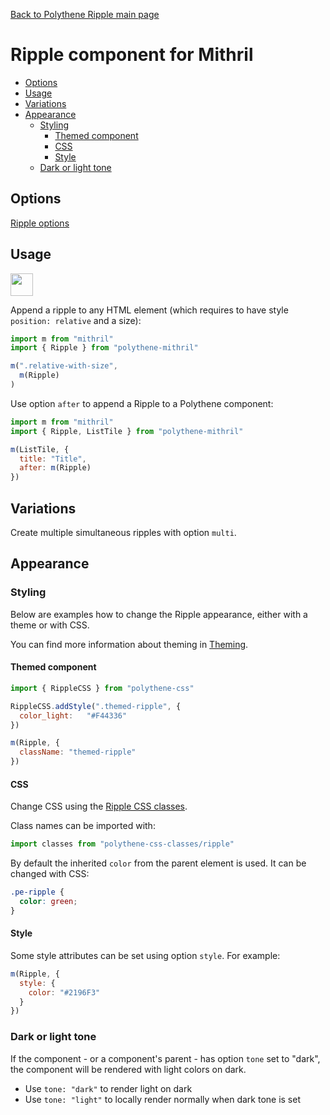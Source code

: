 [Back to Polythene Ripple main page](../ripple.md)

# Ripple component for Mithril

<!-- MarkdownTOC autolink="true" autoanchor="true" bracket="round" levels="1,2,3" -->

- [Options](#options)
- [Usage](#usage)
- [Variations](#variations)
- [Appearance](#appearance)
  - [Styling](#styling)
    - [Themed component](#themed-component)
    - [CSS](#css)
    - [Style](#style)
  - [Dark or light tone](#dark-or-light-tone)

<!-- /MarkdownTOC -->


<a id="options"></a>
## Options

[Ripple options](../ripple.md)



<a id="usage"></a>
## Usage

<a href="https://flems.io/#0=N4IgzgxgTg9gNnEAuA2gBgDQE4BsBWAXQxADMBLOAUzGRVADsBDAW0uRADoALAF2cWIQY9HpRHsAPHDL0A1gAIuUSiQC8AHRC8eABzBIA9AcZQeXAK5QIVVvTAcA5mTPmARhzIxjYMJR5gDHXgATzMxSgNKAA8WHSoAkht7CB9NeWU4DXAeYPiuSj9NAD51elKJSCgyHR55MCss7T1DY1MLKxsxeycXd09vX39AkLD6CLAeRnoAE0Y4YQiguFD8sYBaZmclCmHl0coNraq4NYmp2fmxjgArMGKJA0rqnhKy+groZ7qGzSb9IxMLg6lFs3S2bg8XkYPj8ASWK3Cj0mMzmC12CPWKThI1WByxp2RFwWNzuICKDyeNVe5WmZAAbvIyNMsrAYDx7gZaXSiiBiL4qBAeJ47OwACxIACMEtFIAAvhgGCw2EhOLdeSAhCIxDx2JqJvJgPIAErVOKUeSy+SqeTw-YAblKetqhpNOjNAGEAMqei1Wm048Jez0Ot6uj3ejiMabTT05KgACk0HDCrGmayqbqomgwBtK8nkQnmUAA+tIHLwkPJNABiEgkCUAdlFos0pVlAEoQ-n847hPqAIJuv3AUrqHh0siUADulfj7atRXkKDzVb4ic4sCnHHobMo2aXK57a80jH3I-o3dXY6UKkrvx4un+rSB1hBXUc4L6XltuLW0xBMABJsZjHAY1YGBmZrZoel7yJMUAOH4d4gMWrhwFMsitmUtTdvKVYgJ6BTyHMYAwJWAAKAZjPIJAwFA8gALJHBQ8hrMappUPI-7MDAmjtjBBDthgMHMOuHCbvuy4Xt2Y6iUmQo8FmvL4e6fY8FAjAyJQ0zyPG-4kIw5hwDw-EgEJMH5nJnBCMwQRjCI4kcXuykWd2olhlQ-HSZeXmXoJwnefIVniTAU6STBsliQpSk5poABybIFmpGladMfEBbBQViTZdnao5mbObFgWXu5Tk5uemVHuY9BOilYzTJW6nmHuxW4b5sHtfm-kiWJEnKVJl6RfJzgxSp2qUFA6WucFOULA5kGja5lnxh5lDlUtq4QONUCNVAzUbR2rmdfI3WBcFfU5gNMnHpw0WFfhsaAvIMA6IwEDOMEU2tTNMC2XNPD5VBLmtctq3rSDq5nKYADyr3vTklYcHgB3Hfmx2nSVvWheFgVDbdI33ZoAAiliMEKwhfZlP1-fZAMLYTEOlQV4OVau0yk+T9CVgAzBwaAo0dAnmWdWNhf1EU3cmBP7poDFGUKQPC1T2W-bl81OTLjMrWVuYQ7J8tkLtzUZZVY7sxpnOVhKSMC616NK25os44Nkt3TLBFxtplOwdTat0xrwOs0zZos6b-jwTwsNvR9lZoBwDYm6zEy5JQlYVaz3aFnRyG1iQWAABxoPzIAbfmsq25l9uJ1lSYXQeuOu9LLkgAAKvkqY5joE1gGQEzajmYg6aR0g6coaVmdXy1JrNtOA4tWtg7rrNjtY0JgHFSrISm2npgHk+wYPUfw8EVt8-vl5d1APd9yIRstazh120LJsEG2IalMwHA8dVPB6TAEDmFsADRCPAACinQRAACFggAElpjrlZOyCe8hBw6E7KUdU-JKCCmFDQFU+cGxIDQHKBUIAmCsHYBwLE6pNSiHECqKhqt-pz3NOnIIPdLbpEoOhIUdJKBdnkK4N6sgHCwGqg1eQucSACPyGQcsPBKyFx0FEARU4mRmCtkXAApCGcu9BMHcOwZzPBIAcBELlEQEA0g5B4LoGQpU7BgLbDgAAATGFEHUxBLCIBVH8Fo1UdAiMYcwAwTjjguIAEx8z5umCAHAcChOYnAL+MgSTqhyF3dglIdSygILKIAA" target="_blank"><img src="https://arthurclemens.github.io/assets/polythene/docs/try-out-green.gif" height="36" /></a>

Append a ripple to any HTML element (which requires to have style `position: relative` and a size):

~~~javascript
import m from "mithril"
import { Ripple } from "polythene-mithril"

m(".relative-with-size",
  m(Ripple)
)
~~~

Use option `after` to append a Ripple to a Polythene component:

~~~javascript
import m from "mithril"
import { Ripple, ListTile } from "polythene-mithril"

m(ListTile, {
  title: "Title",
  after: m(Ripple)
})
~~~



<a id="variations"></a>
## Variations

Create multiple simultaneous ripples with option `multi`.



<a id="appearance"></a>
## Appearance


<a id="styling"></a>
### Styling

Below are examples how to change the Ripple appearance, either with a theme or with CSS.

You can find more information about theming in  [Theming](../../theming.md).

<a id="themed-component"></a>
#### Themed component

~~~javascript
import { RippleCSS } from "polythene-css"

RippleCSS.addStyle(".themed-ripple", {
  color_light:   "#F44336"
})

m(Ripple, {
  className: "themed-ripple"
})
~~~

<a id="css"></a>
#### CSS

Change CSS using the [Ripple CSS classes](../../../packages/polythene-css-classes/ripple.js).

Class names can be imported with:

~~~javascript
import classes from "polythene-css-classes/ripple"
~~~

By default the inherited `color` from the parent element is used. It can be changed with CSS:

~~~css
.pe-ripple {
  color: green;
}
~~~

<a id="style"></a>
#### Style

Some style attributes can be set using option `style`. For example:

~~~javascript
m(Ripple, {
  style: {
    color: "#2196F3"
  }
})
~~~


<a id="dark-or-light-tone"></a>
### Dark or light tone

If the component - or a component's parent - has option `tone` set to "dark", the component will be rendered with light colors on dark. 

* Use `tone: "dark"` to render light on dark
* Use `tone: "light"` to locally render normally when dark tone is set


